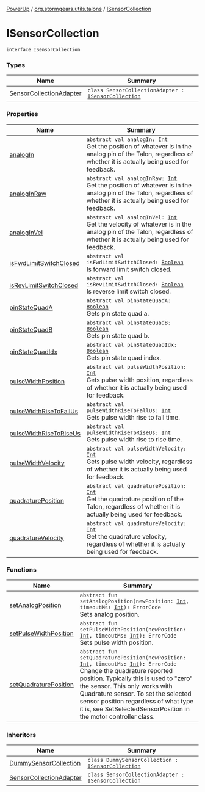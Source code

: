 [PowerUp](../../index.md) / [org.stormgears.utils.talons](../index.md) / [ISensorCollection](./index.md)

# ISensorCollection

`interface ISensorCollection`

### Types

| Name | Summary |
|---|---|
| [SensorCollectionAdapter](-sensor-collection-adapter/index.md) | `class SensorCollectionAdapter : `[`ISensorCollection`](./index.md) |

### Properties

| Name | Summary |
|---|---|
| [analogIn](analog-in.md) | `abstract val analogIn: `[`Int`](https://kotlinlang.org/api/latest/jvm/stdlib/kotlin/-int/index.html)<br>Get the position of whatever is in the analog pin of the Talon, regardless of whether it is actually being used for feedback. |
| [analogInRaw](analog-in-raw.md) | `abstract val analogInRaw: `[`Int`](https://kotlinlang.org/api/latest/jvm/stdlib/kotlin/-int/index.html)<br>Get the position of whatever is in the analog pin of the Talon, regardless of whether it is actually being used for feedback. |
| [analogInVel](analog-in-vel.md) | `abstract val analogInVel: `[`Int`](https://kotlinlang.org/api/latest/jvm/stdlib/kotlin/-int/index.html)<br>Get the velocity of whatever is in the analog pin of the Talon, regardless of whether it is actually being used for feedback. |
| [isFwdLimitSwitchClosed](is-fwd-limit-switch-closed.md) | `abstract val isFwdLimitSwitchClosed: `[`Boolean`](https://kotlinlang.org/api/latest/jvm/stdlib/kotlin/-boolean/index.html)<br>Is forward limit switch closed. |
| [isRevLimitSwitchClosed](is-rev-limit-switch-closed.md) | `abstract val isRevLimitSwitchClosed: `[`Boolean`](https://kotlinlang.org/api/latest/jvm/stdlib/kotlin/-boolean/index.html)<br>Is reverse limit switch closed. |
| [pinStateQuadA](pin-state-quad-a.md) | `abstract val pinStateQuadA: `[`Boolean`](https://kotlinlang.org/api/latest/jvm/stdlib/kotlin/-boolean/index.html)<br>Gets pin state quad a. |
| [pinStateQuadB](pin-state-quad-b.md) | `abstract val pinStateQuadB: `[`Boolean`](https://kotlinlang.org/api/latest/jvm/stdlib/kotlin/-boolean/index.html)<br>Gets pin state quad b. |
| [pinStateQuadIdx](pin-state-quad-idx.md) | `abstract val pinStateQuadIdx: `[`Boolean`](https://kotlinlang.org/api/latest/jvm/stdlib/kotlin/-boolean/index.html)<br>Gets pin state quad index. |
| [pulseWidthPosition](pulse-width-position.md) | `abstract val pulseWidthPosition: `[`Int`](https://kotlinlang.org/api/latest/jvm/stdlib/kotlin/-int/index.html)<br>Gets pulse width position, regardless of whether it is actually being used for feedback. |
| [pulseWidthRiseToFallUs](pulse-width-rise-to-fall-us.md) | `abstract val pulseWidthRiseToFallUs: `[`Int`](https://kotlinlang.org/api/latest/jvm/stdlib/kotlin/-int/index.html)<br>Gets pulse width rise to fall time. |
| [pulseWidthRiseToRiseUs](pulse-width-rise-to-rise-us.md) | `abstract val pulseWidthRiseToRiseUs: `[`Int`](https://kotlinlang.org/api/latest/jvm/stdlib/kotlin/-int/index.html)<br>Gets pulse width rise to rise time. |
| [pulseWidthVelocity](pulse-width-velocity.md) | `abstract val pulseWidthVelocity: `[`Int`](https://kotlinlang.org/api/latest/jvm/stdlib/kotlin/-int/index.html)<br>Gets pulse width velocity, regardless of whether it is actually being used for feedback. |
| [quadraturePosition](quadrature-position.md) | `abstract val quadraturePosition: `[`Int`](https://kotlinlang.org/api/latest/jvm/stdlib/kotlin/-int/index.html)<br>Get the quadrature position of the Talon, regardless of whether it is actually being used for feedback. |
| [quadratureVelocity](quadrature-velocity.md) | `abstract val quadratureVelocity: `[`Int`](https://kotlinlang.org/api/latest/jvm/stdlib/kotlin/-int/index.html)<br>Get the quadrature velocity, regardless of whether it is actually being used for feedback. |

### Functions

| Name | Summary |
|---|---|
| [setAnalogPosition](set-analog-position.md) | `abstract fun setAnalogPosition(newPosition: `[`Int`](https://kotlinlang.org/api/latest/jvm/stdlib/kotlin/-int/index.html)`, timeoutMs: `[`Int`](https://kotlinlang.org/api/latest/jvm/stdlib/kotlin/-int/index.html)`): ErrorCode`<br>Sets analog position. |
| [setPulseWidthPosition](set-pulse-width-position.md) | `abstract fun setPulseWidthPosition(newPosition: `[`Int`](https://kotlinlang.org/api/latest/jvm/stdlib/kotlin/-int/index.html)`, timeoutMs: `[`Int`](https://kotlinlang.org/api/latest/jvm/stdlib/kotlin/-int/index.html)`): ErrorCode`<br>Sets pulse width position. |
| [setQuadraturePosition](set-quadrature-position.md) | `abstract fun setQuadraturePosition(newPosition: `[`Int`](https://kotlinlang.org/api/latest/jvm/stdlib/kotlin/-int/index.html)`, timeoutMs: `[`Int`](https://kotlinlang.org/api/latest/jvm/stdlib/kotlin/-int/index.html)`): ErrorCode`<br>Change the quadrature reported position.  Typically this is used to "zero" the sensor. This only works with Quadrature sensor.  To set the selected sensor position regardless of what type it is, see SetSelectedSensorPosition in the motor controller class. |

### Inheritors

| Name | Summary |
|---|---|
| [DummySensorCollection](../-dummy-talon/-dummy-sensor-collection/index.md) | `class DummySensorCollection : `[`ISensorCollection`](./index.md) |
| [SensorCollectionAdapter](-sensor-collection-adapter/index.md) | `class SensorCollectionAdapter : `[`ISensorCollection`](./index.md) |
